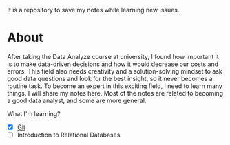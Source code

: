 It is a repository to save my notes while learning new issues.

# About
After taking the Data Analyze course at university, I found how important it is to make data-driven decisions and how it would decrease our costs and errors. This field also needs creativity and a solution-solving mindset to ask good data questions and look for the best insight, so it never becomes a routine task. 
To become an expert in this exciting field, I need to learn many things. I will share my notes here.
Most of the notes are related to becoming a good data analyst, and some are more general.

What I'm learning?
- [x] [Git](Git/Git.ipynb)
- [ ] Introduction to Relational Databases
